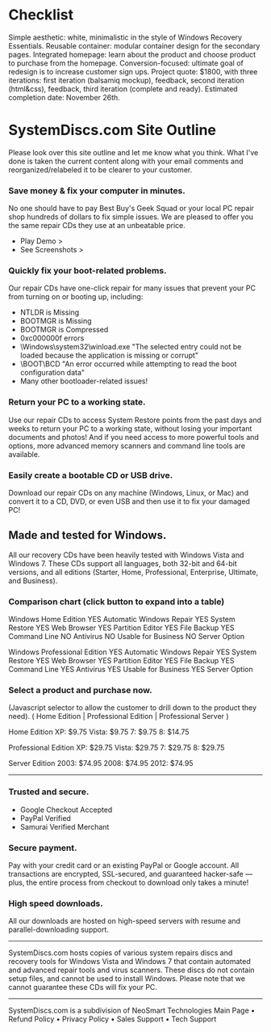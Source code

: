 Checklist
====================
Simple aesthetic: white, minimalistic in the style of Windows Recovery Essentials.
Reusable container: modular container design for the secondary pages.
Integrated homepage: learn about the product and choose product to purchase from the homepage.
Conversion-focused: ultimate goal of redesign is to increase customer sign ups.
Project quote: $1800, with three iterations: first iteration (balsamiq mockup), feedback, second iteration (html&css), feedback, third iteration (complete and ready). Estimated completion date: November 26th.

SystemDiscs.com Site Outline
====================

Please look over this site outline and let me know what you think. What I've done is taken the current content along with your email comments and reorganized/relabeled it to be clearer to your customer.

### Save money & fix your computer in minutes.
No one should have to pay Best Buy's Geek Squad or your local PC repair shop hundreds of dollars to fix simple issues. We are pleased to offer you the same repair CDs they use at an unbeatable price.

* Play Demo >
* See Screenshots >

### Quickly fix your boot-related problems.
Our repair CDs have one-click repair for many issues that prevent your PC from turning on or booting up, including:

* NTLDR is Missing
* BOOTMGR is Missing
* BOOTMGR is Compressed
* 0xc000000f errors
* \Windows\system32\winload.exe "The selected entry could not be loaded because the application is missing or corrupt"
* \BOOT\BCD "An error occurred while attempting to read the boot configuration data"
* Many other bootloader-related issues!

### Return your PC to a working state.
Use our repair CDs to access System Restore points from the past days and weeks to return your PC to a working state, without losing your important documents and photos! And if you need access to more powerful tools and options, more advanced memory scanners and command line tools are available.

### Easily create a bootable CD or USB drive.
Download our repair CDs on any machine (Windows, Linux, or Mac) and convert it to a CD, DVD, or even USB and then use it to fix your damaged PC!


Made and tested for Windows.
--------------------

All our recovery CDs have been heavily tested with Windows Vista and Windows 7. These CDs support all languages, both 32-bit and 64-bit versions, and all editions (Starter, Home, Professional, Enterprise, Ultimate, and Business).

### Comparison chart (click button to expand into a table)

Windows Home Edition
YES Automatic Windows Repair
YES System Restore
YES Web Browser
YES Partition Editor
YES File Backup
YES Command Line
NO  Antivirus
NO  Usable for Business
NO  Server Option

Windows Professional Edition
YES Automatic Windows Repair
YES System Restore
YES Web Browser
YES Partition Editor
YES File Backup
YES Command Line
YES Antivirus
YES Usable for Business
YES Server Option

### Select a product and purchase now.

(Javascript selector to allow the customer to drill down to the product they need).
( Home Edition | Professional Edition | Professional Server )

Home Edition
XP: $9.75
Vista: $9.75
7: $9.75
8: $14.75

Professional Edition
XP: $29.75
Vista: $29.75
7: $29.75
8: $29.75

Server Edition
2003: $74.95
2008: $74.95
2012: $74.95


--------------------

### Trusted and secure.
* Google Checkout Accepted
* PayPal Verified
* Samurai Verified Merchant

### Secure payment.
Pay with your credit card or an existing PayPal or Google account. All transactions are encrypted, SSL-secured, and guaranteed hacker-safe — plus, the entire process from checkout to download only takes a minute!

### High speed downloads.
All our downloads are hosted on high-speed servers with resume and parallel-downloading support.


--------------------

SystemDiscs.com hosts copies of various system repairs discs and recovery tools for Windows Vista and Windows 7 that contain automated and advanced repair tools and virus scanners. These discs do not contain setup files, and cannot be used to install Windows. Please note that we cannot guarantee these CDs will fix your PC.


--------------------
SystemDiscs.com is a subdivision of NeoSmart Technologies 
Main Page • Refund Policy • Privacy Policy • Sales Support • Tech Support
